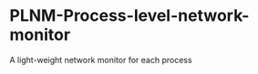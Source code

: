 PLNM-Process-level-network-monitor
==================================

A light-weight network monitor for each process
